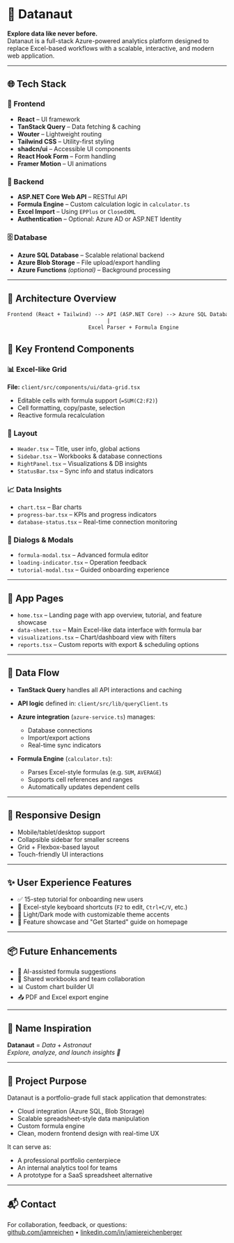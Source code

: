 # 🚀 Datanaut

**Explore data like never before.**  
Datanaut is a full-stack Azure-powered analytics platform designed to replace Excel-based workflows with a scalable, interactive, and modern web application.

---

## 🌐 Tech Stack

### 🔧 Frontend
- **React** – UI framework
- **TanStack Query** – Data fetching & caching
- **Wouter** – Lightweight routing
- **Tailwind CSS** – Utility-first styling
- **shadcn/ui** – Accessible UI components
- **React Hook Form** – Form handling
- **Framer Motion** – UI animations

### 🧪 Backend
- **ASP.NET Core Web API** – RESTful API
- **Formula Engine** – Custom calculation logic in `calculator.ts`
- **Excel Import** – Using `EPPlus` or `ClosedXML`
- **Authentication** – Optional: Azure AD or ASP.NET Identity

### 🗄️ Database
- **Azure SQL Database** – Scalable relational backend
- **Azure Blob Storage** – File upload/export handling
- **Azure Functions** *(optional)* – Background processing

---

## 🧱 Architecture Overview

```txt
Frontend (React + Tailwind) --> API (ASP.NET Core) --> Azure SQL Database
                                |
                          Excel Parser + Formula Engine
```
## 🧩 Key Frontend Components

### 📊 Excel-like Grid
**File:** `client/src/components/ui/data-grid.tsx`

- Editable cells with formula support (`=SUM(C2:F2)`)
- Cell formatting, copy/paste, selection
- Reactive formula recalculation

### 🧭 Layout
- `Header.tsx` – Title, user info, global actions  
- `Sidebar.tsx` – Workbooks & database connections  
- `RightPanel.tsx` – Visualizations & DB insights  
- `StatusBar.tsx` – Sync info and status indicators  

### 📈 Data Insights
- `chart.tsx` – Bar charts  
- `progress-bar.tsx` – KPIs and progress indicators  
- `database-status.tsx` – Real-time connection monitoring  

### 💬 Dialogs & Modals
- `formula-modal.tsx` – Advanced formula editor  
- `loading-indicator.tsx` – Operation feedback  
- `tutorial-modal.tsx` – Guided onboarding experience  

---

## 📄 App Pages

- `home.tsx` – Landing page with app overview, tutorial, and feature showcase  
- `data-sheet.tsx` – Main Excel-like data interface with formula bar  
- `visualizations.tsx` – Chart/dashboard view with filters  
- `reports.tsx` – Custom reports with export & scheduling options  

---

## 🔄 Data Flow

- **TanStack Query** handles all API interactions and caching  
- **API logic** defined in: `client/src/lib/queryClient.ts`  
- **Azure integration** (`azure-service.ts`) manages:
  - Database connections  
  - Import/export actions  
  - Real-time sync indicators

- **Formula Engine** (`calculator.ts`):
  - Parses Excel-style formulas (e.g. `SUM`, `AVERAGE`)  
  - Supports cell references and ranges  
  - Automatically updates dependent cells  

---

## 📱 Responsive Design

- Mobile/tablet/desktop support  
- Collapsible sidebar for smaller screens  
- Grid + Flexbox-based layout  
- Touch-friendly UI interactions  

---

## ✨ User Experience Features

- ✅ 15-step tutorial for onboarding new users  
- 🎯 Excel-style keyboard shortcuts (`F2` to edit, `Ctrl+C/V`, etc.)  
- 🎨 Light/Dark mode with customizable theme accents  
- 📘 Feature showcase and "Get Started" guide on homepage  

---

## 📦 Future Enhancements

- 🧠 AI-assisted formula suggestions  
- 🤝 Shared workbooks and team collaboration  
- 📊 Custom chart builder UI  
- 📤 PDF and Excel export engine  

---

## 📛 Name Inspiration

**Datanaut** = *Data* + *Astronaut*  
*Explore, analyze, and launch insights 🚀*

---

## 🧠 Project Purpose

Datanaut is a portfolio-grade full stack application that demonstrates:

- Cloud integration (Azure SQL, Blob Storage)  
- Scalable spreadsheet-style data manipulation  
- Custom formula engine  
- Clean, modern frontend design with real-time UX  

It can serve as:
- A professional portfolio centerpiece  
- An internal analytics tool for teams  
- A prototype for a SaaS spreadsheet alternative  

---

## 📬 Contact

For collaboration, feedback, or questions:  
[github.com/jamreichen](https://github.com/jamreichen) • [linkedin.com/in/jamiereichenberger](https://www.linkedin.com/in/jamiereichenberger/)

